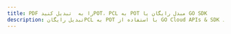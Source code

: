 ---title: PDF را به  تبدیل کنیدPOT، PCL به POT مبدل رایگان یا GO SDKdescription: تبدیل رایگانPCL به POT با استفاده از GO Cloud APIs & SDK همچنین اسناد PDF را در Cloud ایجاد، ویرایش و رندر کنید.---
